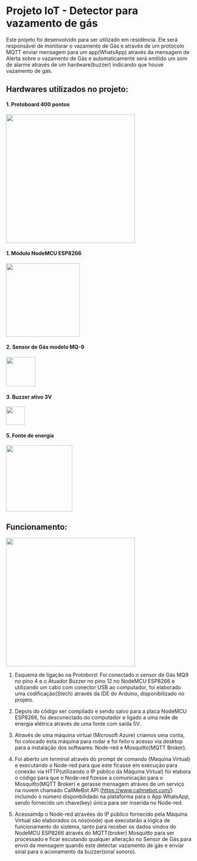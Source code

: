 # Projeto IoT - Detector para vazamento de gás

Este projeto foi desenvolvido para ser utilizado em residência. Ele será responsável de monitorar o vazamento de Gás e através de um protocolo MQTT enviar mensagem para um app(WhatsApp) através da mensagem de Alerta sobre o vazamento de Gás e automaticamente será emitido um som de alarme através de um hardware(buzzer) indicando que houve vazamento de gás.

## Hardwares utilizados no projeto:

#### 1. Protoboard 400 pontos

<div>
<img src="https://user-images.githubusercontent.com/118316951/203629033-753cafba-746d-4aa6-95e2-84dee97130e3.png" width= "350px">
</div>

#### 1. Módulo NodeMCU ESP8266
<div>
<img src="https://user-images.githubusercontent.com/118316951/202917171-b6cf72d3-080f-4da4-b7f5-9bc1502a27b7.png" width= "200px">
</div>

#### 2. Sensor de Gás modelo MQ-9
<div>
<img src="https://user-images.githubusercontent.com/118316951/203043123-4338a644-f9e2-4135-85ca-03e6510e724b.png" width= "80px">
</div>

#### 3. Buzzer ativo 3V
<div>
<img src="https://user-images.githubusercontent.com/118316951/203043156-3d666b5f-3552-4ae8-8227-a5b702ca5525.png" width= "50px">
</div>

#### 5. Fonte de energia 
<div>
<img src="https://user-images.githubusercontent.com/118316951/203613837-63277675-bc15-4a8f-966e-303381ddbe08.png" width= "180px">
</div>

## Funcionamento:
<div>
<img src="https://user-images.githubusercontent.com/118316951/203617307-38683b32-1bcd-4e6a-b79e-674d11ccf080.jpg" width= "350px">
</div>

1. Esquema de ligação na Protobord: Foi conectado o sensor de Gás MQ9 no pino 4 e o Atuador Buzzer no pino 12 no NodeMCU ESP8266 e utilizando um cabo com conector USB ao computador, foi elaborado uma codificação(Stech) através da IDE do Arduino, disponibilizado no projeto.

2. Depois do código ser compilado e sendo salvo para a placa NodeMCU ESP8266, foi desconectado do computador e ligado a uma rede de energia elétrica através de uma fonte com saída 5V. 

3. Através de uma máquina virtual (Microsoft Azure) criamos uma conta, foi colocado esta máquina para rodar e foi feito o acesso via desktop para a instalação dos softwares: Node-red e Mosquitto(MQTT Broker).

4. Foi aberto um terminal através do prompt de comando (Maquina Virtual) e executando o Node-red para que este ficasse em execução para conexão via HTTP(utilizando o IP público da Máquina Virtual) foi elabora o código para que o Node-red fizesse a comunicação para o Mosquitto(MQTT Broker) e gerasse mensagem atráves de um serviço na nuvem chamado CallMeBot API (https://www.callmebot.com/) incluindo o número disponbilidado na plataforma para o App WhatsApp, sendo fornecido um chave(key) única para ser inserida no Node-red.

5. Acessamdp o Node-red atravées do IP público fornecido pela Máquina Virtual são elaborados os nós(node) que executarão a lógica de funcionamento do sistema, tanto para receber os dados vindos do NodeMCU ESP8266 através do MQTT(broker) Mosquitto para ser processado e ficar escutando qualquer alteração no Sensor de Gás para envio da mensagem quando este detectar vazamento de gás e enviar sinal para o acionamento da buzzer(sinal sonoro).

